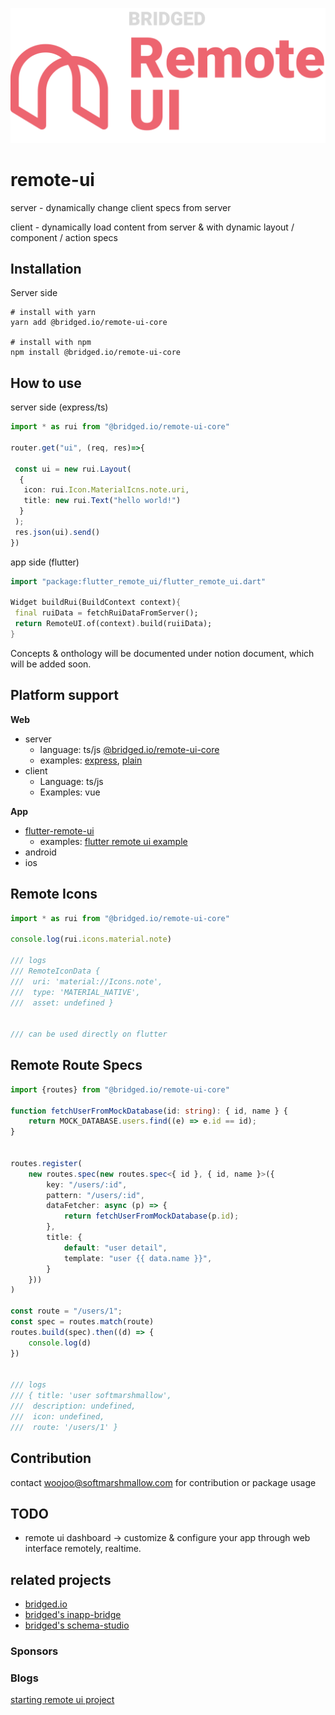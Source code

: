 ![logo](docs/logo.png)



# remote-ui



server - dynamically change client specs from server

client - dynamically load content from server & with dynamic layout / component / action specs



## Installation

Server side

```shell
# install with yarn
yarn add @bridged.io/remote-ui-core

# install with npm
npm install @bridged.io/remote-ui-core
```








## How to use
server side (express/ts)
```ts
import * as rui from "@bridged.io/remote-ui-core"

router.get("ui", (req, res)=>{

 const ui = new rui.Layout(
  {
   icon: rui.Icon.MaterialIcns.note.uri,
   title: new rui.Text("hello world!")
  }
 );
 res.json(ui).send()
})
```



app side (flutter)
```dart
import "package:flutter_remote_ui/flutter_remote_ui.dart"

Widget buildRui(BuildContext context){
 final ruiData = fetchRuiDataFromServer();
 return RemoteUI.of(context).build(ruiiData);
}
```



Concepts & onthology will be documented under notion document, which will be added soon.



## Platform support

**Web**

* server
  * language: ts/js [@bridged.io/remote-ui-core](https://github.com/softmarshmallow/remote-ui/tree/master/core)
  * examples: [express](https://github.com/softmarshmallow/remote-ui/tree/master/server/examples/express), [plain](https://github.com/softmarshmallow/remote-ui/tree/master/server/examples/plain)
* client
  * Language: ts/js
  * Examples: vue


**App**

* [flutter-remote-ui](https://github.com/softmarshmallow/remote-ui/tree/master/flutter-remote-ui)
  * examples: [flutter remote ui example](https://github.com/softmarshmallow/remote-ui/tree/master/flutter-remote-ui/example)
* android
* ios



## Remote Icons

```typescript
import * as rui from "@bridged.io/remote-ui-core"

console.log(rui.icons.material.note)

/// logs 
/// RemoteIconData {
///  uri: 'material://Icons.note',
///  type: 'MATERIAL_NATIVE',
///  asset: undefined }


/// can be used directly on flutter
```

## Remote Route Specs

```typescript
import {routes} from "@bridged.io/remote-ui-core"

function fetchUserFromMockDatabase(id: string): { id, name } {
    return MOCK_DATABASE.users.find((e) => e.id == id);
}


routes.register(
    new routes.spec(new routes.spec<{ id }, { id, name }>({
        key: "/users/:id",
        pattern: "/users/:id",
        dataFetcher: async (p) => {
            return fetchUserFromMockDatabase(p.id);
        },
        title: {
            default: "user detail",
            template: "user {{ data.name }}",
        }
    }))
)

const route = "/users/1";
const spec = routes.match(route)
routes.build(spec).then((d) => {
    console.log(d)
})


/// logs
/// { title: 'user softmarshmallow',
///  description: undefined,
///  icon: undefined,
///  route: '/users/1' }

```





## Contribution
contact woojoo@softmarshmallow.com for contribution or package usage


## TODO
* remote ui dashboard -> customize & configure your app through web interface remotely, realtime.



## related projects
- [bridged.io](https://github.com/softmarshmallow/bridged.io)
- [bridged's inapp-bridge](https://github.com/softmarshmallow/inapp-bridge)
- [bridged's schema-studio](https://github.com/softmarshmallow/schema-studio)


### Sponsors

### Blogs
[starting remote ui project](https://medium.com/launchers/starting-remote-ui-project-4b1d0841afc2)


